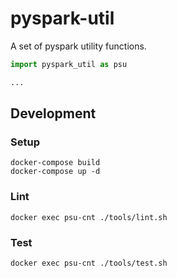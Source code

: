 # pyspark-util

A set of pyspark utility functions.

```python
import pyspark_util as psu

...
```

## Development

### Setup

```
docker-compose build
docker-compose up -d
```

### Lint

```
docker exec psu-cnt ./tools/lint.sh
```

### Test

```
docker exec psu-cnt ./tools/test.sh
```
